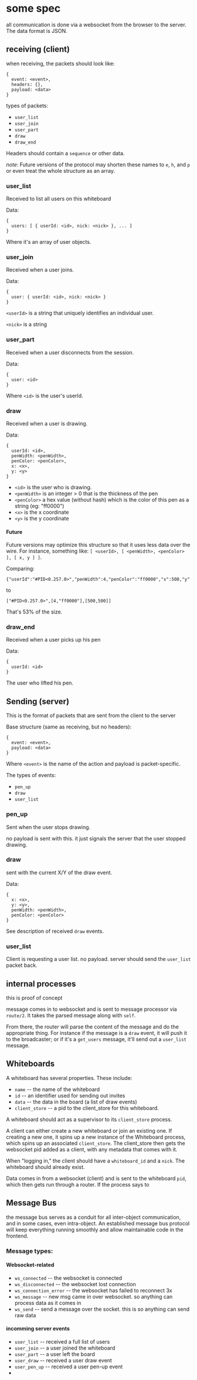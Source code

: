 # some spec

all communication is done via a websocket from the browser to the server. The data format is JSON.

## receiving (client)

when receiving, the packets should look like:

    {
      event: <event>,
      headers: {},
      payload: <data>
    }

types of packets:

 * `user_list`
 * `user_join`
 * `user_part`
 * `draw`
 * `draw_end`

Headers should contain a `sequence` or other data.

*note*: Future versions of the protocol may shorten these names to `e`, `h`, and `p` or even treat the whole
structure as an array.

### user_list

Received to list all users on this whiteboard

Data:

    {
      users: [ { userId: <id>, nick: <nick> }, ... ]
    }

Where it's an array of user objects.

### user_join

Received when a user joins.

Data:

    {
      user: { userId: <id>, nick: <nick> }
    }

`<userId>` is a string that uniquely identifies an individual user.

`<nick>` is a string

### user_part

Received when a user disconnects from the session.

Data:

    {
      user: <id>
    }

Where `<id>` is the user's userId.

### draw

Received when a user is drawing.

Data:

    {
      userId: <id>,
      penWidth: <penWidth>,
      penColor: <penColor>,
      x: <x>,
      y: <y>
    }

 * `<id>` is the user who is drawing.
 * `<penWidth>` is an integer > 0 that is the thickness of the pen
 * `<penColor>` a hex value (without hash) which is the color of this pen as a string (eg: "ff0000")
 * `<x>` is the x coordinate
 * `<y>` is the y coordinate

#### Future

Future versions may optimize this structure so that it uses less data over the wire. For instance,
something like: `[ <userId>, [ <penWidth>, <penColor> ], [ x, y ] ]`.

Comparing:

    {"userId":"#PID<0.257.0>","penWidth":4,"penColor":"ff0000","x":500,"y":500}

to

    ["#PID<0.257.0>",[4,"ff0000"],[500,500]]

That's 53% of the size.


### draw_end

Received when a user picks up his pen

Data:

    {
      userId: <id>
    }

The user who lifted his pen.

## Sending (server)

This is the format of packets that are sent from the client to the server

Base structure (same as receiving, but no headers):

    {
      event: <event>,
      payload: <data>
    }

Where `<event>` is the name of the action and payload is packet-specific.

The types of events:

 * `pen_up`
 * `draw`
 * `user_list`

### pen_up

Sent when the user stops drawing.

no payload is sent with this. it just signals the server that the user stopped drawing.

### draw

sent with the current X/Y of the draw event.

Data:

    {
      x: <x>,
      y: <y>,
      penWidth: <penWidth>,
      penColor: <penColor>
    }

See description of received `draw` events.

### user_list

Client is requesting a user list. no payload. server should send the `user_list` packet back.

## internal processes

this is proof of concept

message comes in to websocket and is sent to message processor via `route/2`. It takes the parsed message along with `self`.

From there, the router will parse the content of the message and do the appropriate thing. For instance
if the message is a `draw` event, it will push it to the broadcaster; or if it's a `get_users` message,
it'll send out a `user_list` message.

## Whiteboards

A whiteboard has several properties. These include:

 * `name` -- the name of the whiteboard
 * `id` -- an identifier used for sending out invites
 * `data` -- the data in the board (a list of draw events)
 * `client_store` -- a pid to the client_store for this whiteboard.

A whiteboard should act as a supervisor to its `client_store` process.

A client can either create a new whiteboard or join an existing one. If creating a new one, it spins up a new
instance of the Whiteboard process, which spins up an associated `client_store`. The client_store then gets the
websocket pid added as a client, with any metadata that comes with it.

When "logging in," the client should have a `whiteboard_id` and a `nick`. The whiteboard should already exist.



Data comes in from a websocket (client) and is sent to the whiteboard `pid`, which then gets run through a router.
If the process says to 

## Message Bus

the message bus serves as a conduit for all inter-object communication, and in some cases, even intra-object.
An established message bus protocol will keep everything running smoothly and allow maintainable code in the frontend.

### Message types:

#### Websocket-related

 * `ws_connected` -- the websocket is connected
 * `ws_disconnected` -- the websocket lost connection
 * `ws_connection_error` -- the websocket has failed to reconnect 3x
 * `ws_message` -- new msg came in over websocket. so anything can process data as it comes in
 * `ws_send` -- send a message over the socket. this is so anything can send raw data

#### incomming server events

 * `user_list` -- received a full list of users
 * `user_join` -- a user joined the whiteboard
 * `user_part` -- a user left the board
 * `user_draw` -- received a user draw event
 * `user_pen_up` -- received a user pen-up event
 *

